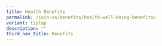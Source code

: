 ```yaml
---
title: Health Benefits
permalink: /join-us/benefits/health-well-being-benefits/
variant: tiptap
description: ""
third_nav_title: Benefits
---
```

